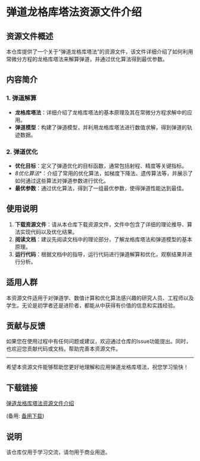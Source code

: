 # 弹道龙格库塔法资源文件介绍

## 资源文件概述

本仓库提供了一个关于“弹道龙格库塔法”的资源文件，该文件详细介绍了如何利用常微分方程的龙格库塔法来解算弹道，并通过优化算法得到最优参数。

## 内容简介

### 1. 弹道解算

- **龙格库塔法**：详细介绍了龙格库塔法的基本原理及其在常微分方程求解中的应用。
- **弹道模型**：构建了弹道模型，并利用龙格库塔法进行数值求解，得到弹道的轨迹数据。

### 2. 弹道优化

- **优化目标**：定义了弹道优化的目标函数，通常包括射程、精度等关键指标。
- *8优化算法**：介绍了常用的优化算法，如梯度下降法、遗传算法等，并展示了如何通过这些算法对弹道参数进行优化。
- **最优参数**：通过优化算法，得到了一组最优参数，使得弹道性能达到最佳。

## 使用说明

1. **下载资源文件**：请从本仓库下载资源文件，文件中包含了详细的理论推导、算法实现代码以及优化结果。
2. **阅读文档**：建议先阅读文档中的理论部分，了解龙格库塔法和弹道模型的基本原理。
3. **运行代码**：根据文档中的指导，运行代码进行弹道解算和优化，观察结果并进行分析。

## 适用人群

本资源文件适用于对弹道学、数值计算和优化算法感兴趣的研究人员、工程师以及学生。无论是初学者还是进阶者，都能从中获得有价值的信息和实践经验。

## 贡献与反馈

如果您在使用过程中有任何问题或建议，欢迎通过仓库的Issue功能提出。同时，也欢迎您贡献代码或文档，帮助完善本资源文件。

---

希望本资源文件能够帮助您更好地理解和应用弹道龙格库塔法，祝您学习愉快！

## 下载链接
[弹道龙格库塔法资源文件介绍](https://pan.quark.cn/s/41c91ed4bf8e) 

(备用: [备用下载](https://pan.baidu.com/s/1-bKbxe54nn2NlFuUNDR8VQ?pwd=1234))

## 说明

该仓库仅用于学习交流，请勿用于商业用途。
